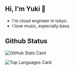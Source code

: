## Hi, I'm Yuki 👋
- I'm cloud engineer in tokyo.  
- I love music, especially bass.  

## Github Status
![GitHub Stats Card](https://github-readme-stats.vercel.app/api?username=Yuki0520-ba&count_private=true&show_icons=true)  
  
![Top Languages Card](https://github-readme-stats.vercel.app/api/top-langs/?username=Yuki0520-ba&count_private=true&show_icons=true)
<!--
**Yuki0520-ba/Yuki0520-ba** is a ✨ _special_ ✨ repository because its `README.md` (this file) appears on your GitHub profile.

Here are some ideas to get you started:

- 🔭 I’m currently working on ...
- 🌱 I’m currently learning ...
- 👯 I’m looking to collaborate on ...
- 🤔 I’m looking for help with ...
- 💬 Ask me about ...
- 📫 How to reach me: ...
- 😄 Pronouns: ...
- ⚡ Fun fact: ...
-->
